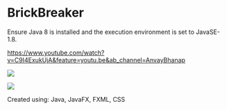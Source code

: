 # BrickBreaker

Ensure Java 8 is installed and the execution environment is set to JavaSE-1.8.

https://www.youtube.com/watch?v=C9I4ExukUjA&feature=youtu.be&ab_channel=AnvayBhanap

![](https://user-images.githubusercontent.com/60593060/103707310-3ab18080-4f63-11eb-93c7-fcbc2b83ed91.png)

![](https://user-images.githubusercontent.com/60593060/103707318-3dac7100-4f63-11eb-9683-e311af250c76.png)

Created using:
Java, JavaFX, FXML, CSS
